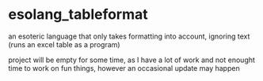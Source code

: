 # esolang_tableformat
an esoteric language that only takes formatting into account, ignoring text (runs an excel table as a program)

project will be empty for some time, as I have a lot of work and not enought time to work on fun things, however an occasional update may happen
